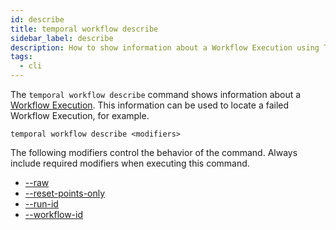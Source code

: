 ```yaml
---
id: describe
title: temporal workflow describe
sidebar_label: describe
description: How to show information about a Workflow Execution using Temporal CLI.
tags:
  - cli
---
```


The `temporal workflow describe` command shows information about a [Workflow Execution](/concepts/what-is-a-workflow-execution).
This information can be used to locate a failed Workflow Execution, for example.

`temporal workflow describe <modifiers>`

The following modifiers control the behavior of the command.
Always include required modifiers when executing this command.

- [--raw](/temporal-cli/modifiers#--raw)
- [--reset-points-only](/temporal-cli/modifiers#--reset-points-only)
- [--run-id](/temporal-cli/modifiers#--run-id)
- [--workflow-id](/temporal-cli/modifiers#--workflow-id)
